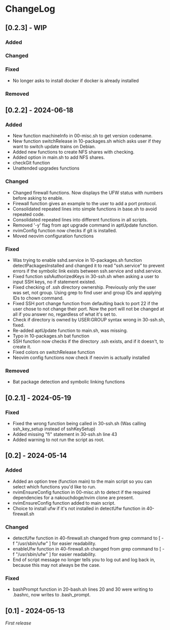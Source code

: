 # ChangeLog

## [0.2.3] - WIP 

### Added

### Changed

### Fixed

- No longer asks to install docker if docker is already installed

### Removed

## [0.2.2] - 2024-06-18

### Added

- New function machineInfo in 00-misc.sh to get version codename.
- New function switchRelease in 10-packages.sh which asks user if they want to switch update trains on Debian.
- Added new functions to create NFS shares with checking.
- Added option in main.sh to add NFS shares.
- checkGit function
- Unattended upgrades functions

### Changed

- Changed firewall functions. Now displays the UFW status with numbers before asking to enable.
- Firewall function gives an example to the user to add a port protocol.
- Consolidated repeated lines into simple functions in base.sh to avoid repeated code.
- Consolidated repeated lines into different functions in all scripts.
- Removed '-y' flag from apt upgrade command in aptUpdate function.
- nvimConfig function now checks if git is installed.
- Moved neovim configuration functions

### Fixed

- Was trying to enable sshd.service in 10-packages.sh function detectPackagesInstalled and changed it to read "ssh.service" to prevent errors if the symbolic link exists between ssh.service and sshd.service.
- Fixed function sshAuthorizedKeys in 30-ssh.sh when asking a user to input SSH keys, no if statement existed.
- Fixed checking of .ssh directory ownership. Previously only the user was set, not group. Using grep to find user and group IDs and applying IDs to chown command.
- Fixed SSH port change function from defaulting back to port 22 if the user chose to not change their port. Now the port will not be changed at all if you answer no, regardless of what it's set to.
- Check if directory is owned by USER:GROUP syntax wrong in 30-ssh.sh, fixed.
- Re-added aptUpdate function to main.sh, was missing.
- Typo in 10-packages.sh bat function 
- SSH function now checks if the directory .ssh exists, and if it doesn't, to create it.
- Fixed colors on switchRelease function
- Neovim config functions now check if neovim is actually installed

### Removed

- Bat package detection and symbolic linking functions

## [0.2.1] - 2024-05-19

### Fixed

- Fixed the wrong function being called in 30-ssh.sh (Was calling ssh_key_setup instead of sshKeySetup)
- Added missing "fi" statement in 30-ssh.sh line 43
- Added warning to not run the script as root.

## [0.2] - 2024-05-14

### Added

- Added an option tree (function main) to the main script so you can select which functions you'd like to run.
- nvimEnsureConfig function in 00-misc.sh to detect if the required dependencies for a nakouchdoge/nvim clone are present.
- nvimEnsureConfig function added to main script. 
- Choice to install ufw if it's not installed in detectUfw function in 40-firewall.sh 

### Changed

- detectUfw function in 40-firewall.sh changed from grep command to [ -f "/usr/sbin/ufw" ] for easier readability. 
- enableUfw function in 40-firewall.sh changed from grep command to [ -f "/usr/sbin/ufw" ] for easier readability. 
- End of script message no longer tells you to log out and log back in, because this may not always be the case.

### Fixed

- bashPrompt function in 20-bash.sh lines 20 and 30 were writing to .bashrc, now writes to .bash_prompt. 

## [0.1] - 2024-05-13

_First release_
